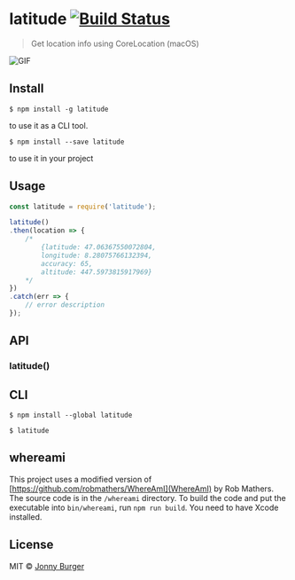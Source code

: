 # latitude [![Build Status](https://travis-ci.org/JonnyBurger/latitude.svg?branch=master)](https://travis-ci.org/JonnyBurger/latitude)

> Get location info using CoreLocation (macOS)

![GIF](https://thumbs.gfycat.com/ClearLimitedIberianmole-size_restricted.gif)

## Install

```
$ npm install -g latitude
```

to use it as a CLI tool.

```
$ npm install --save latitude
```

to use it in your project

## Usage

```js
const latitude = require('latitude');

latitude()
.then(location => {
	/*
		{latitude: 47.06367550072804,
		longitude: 8.28075766132394,
		accuracy: 65,
		altitude: 447.5973815917969}
	*/
})
.catch(err => {
	// error description
});
```


## API

### latitude()

## CLI

```
$ npm install --global latitude
```

```
$ latitude
```

## whereami

This project uses a modified version of [https://github.com/robmathers/WhereAmI](WhereAmI) by Rob Mathers.
The source code is in the `/whereami` directory. To build the code and put the executable into `bin/whereami`, run `npm run build`. You need to have Xcode installed.

## License

MIT © [Jonny Burger](http://jonny.io)
